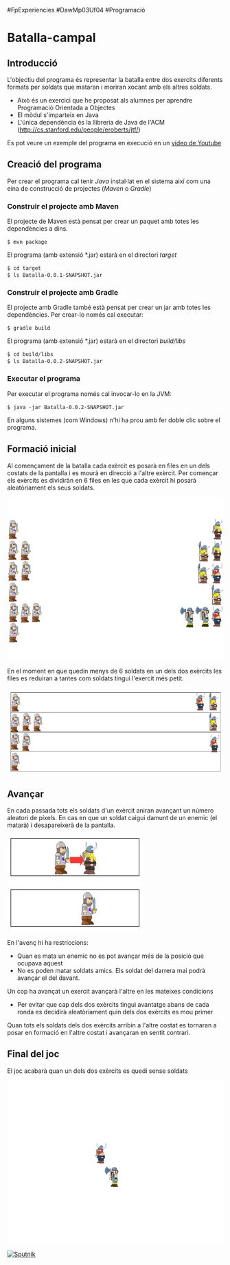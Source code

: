 #FpExperiencies #DawMp03Uf04 #Programació

Batalla-campal
==============

Introducció
----------------------
L'objectiu del programa és representar la batalla entre dos exercits diferents formats per soldats que mataran i moriran xocant amb els altres soldats.

* Això és un exercici que he proposat als alumnes per aprendre Programació Orientada a Objectes
* El mòdul s'imparteix en Java
* L'única dependència és la llibreria de Java de l'ACM (http://cs.stanford.edu/people/eroberts/jtf/)

Es pot veure un exemple del programa en execució en un [vídeo de Youtube](http://youtu.be/hspq83vK7-Y)


Creació del programa
------------------------
Per crear el programa cal tenir *Java* instal·lat en el sistema així com una eina de construcció de projectes (*Maven* o *Gradle*)

### Construir el projecte amb Maven
El projecte de Maven està pensat per crear un paquet amb totes les dependències a dins.

    $ mvn package

El programa (amb extensió *.jar) estarà en el directori *target*

    $ cd target
    $ ls Batalla-0.0.1-SNAPSHOT.jar

### Construir el projecte amb Gradle
El projecte amb Gradle també està pensat per crear un jar amb totes les dependències. Per crear-lo només cal executar:

    $ gradle build

El programa (amb extensió *.jar) estarà en el directori *build/libs*

    $ cd build/libs
    $ ls Batalla-0.0.2-SNAPSHOT.jar

### Executar el programa
Per executar el programa només cal invocar-lo en la JVM:

    $ java -jar Batalla-0.0.2-SNAPSHOT.jar

En alguns sistemes (com Windows) n'hi ha prou amb fer doble clic sobre el programa. 

Formació inicial
--------------------------------
Al començament de la batalla cada exèrcit es posarà en files en un dels costats de la pantalla i es mourà en direcció a l'altre exèrcit. Per començar els exèrcits es dividiràn en 6 files en les que cada exèrcit hi posarà aleatòriament els seus soldats.

![Formació inicial](batalla1.png)

En el moment en que quedin menys de 6 soldats en un dels dos exèrcits les files es reduiran a tantes com soldats tingui l'exercit més petit.

![Formació modificada](batalla2.png)

Avançar
---------------------------
En cada passada tots els soldats d'un exèrcit aniran avançant un número aleatori de píxels. En cas en que un soldat caigui damunt de un enemic (el matarà) i desapareixerà de la pantalla.

![Matar soldats](batalla3.png)

En l'avenç hi ha restriccions:
* Quan es mata un enemic no es pot avançar més de la posició que ocupava aquest
* No es poden matar soldats amics. Els soldat del darrera mai podrà avançar el del davant.

Un cop ha avançat un exercit avançarà l'altre en les mateixes condicions
* Per evitar que cap dels dos exèrcits tingui avantatge abans de cada ronda es decidirà aleatòriament quin dels dos exèrcits es mou primer

Quan tots els soldats dels dos exèrcits arribin a l'altre costat es tornaran a posar en formació en l'altre costat i avançaran en sentit contrari.

Final del joc
----------------------
El joc acabarà quan un dels dos exèrcits es quedi sense soldats

![Final de la batalla](batalla4.png)

[![Sputnik](https://sputnik.ci/conf/badge)](https://sputnik.ci/app#/builds/utrescu/Batalla-campal)
